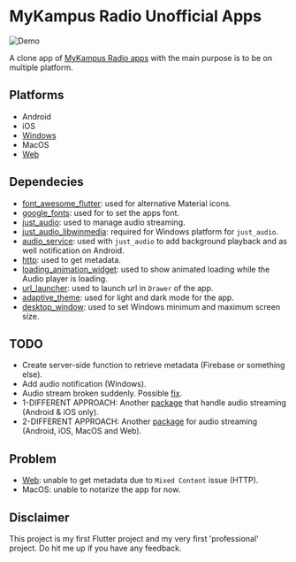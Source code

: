# MyKampus Radio Unofficial Apps

![Demo](https://github.com/saifymatteo/mkr_flutter/blob/master/images/github/MKR_Unofficial_App_Demo.gif)

A clone app of [MyKampus Radio apps](https://play.google.com/store/apps/details?id=info.mykampusradio.station) with the main purpose is to be on multiple platform.

## Platforms

- Android
- iOS
- [Windows](https://github.com/saifymatteo/mkr_flutter/releases)
- MacOS
- [Web](https://mkrunofficial.netlify.app/)

## Dependecies

- [font_awesome_flutter](https://pub.dev/packages/font_awesome_flutter): used for alternative Material icons.
- [google_fonts](https://pub.dev/packages/google_fonts): used for to set the apps font.
- [just_audio](https://pub.dev/packages/just_audio): used to manage audio streaming.
- [just_audio_libwinmedia](https://pub.dev/packages/just_audio_libwinmedia): required for Windows platform for ```just_audio```.
- [audio_service](https://pub.dev/packages/audio_service): used with ```just_audio``` to add background playback and as well notification on Android.
- [http](https://pub.dev/packages/http): used to get metadata.
- [loading_animation_widget](https://pub.dev/packages/loading_animation_widget): used to show animated loading while the Audio player is loading.
- [url_launcher](https://pub.dev/packages/url_launcher): used to launch url in ```Drawer``` of the app.
- [adaptive_theme](https://pub.dev/packages/adaptive_theme): used for light and dark mode for the app.
- [desktop_window](https://pub.dev/packages/desktop_window): used to set Windows minimum and maximum screen size.

## TODO

- Create server-side function to retrieve metadata (Firebase or something else).
- Add audio notification (Windows).
- Audio stream broken suddenly. Possible [fix](https://github.com/ryanheise/just_audio/issues/4#issuecomment-643762611).
- 1-DIFFERENT APPROACH: Another [package](https://pub.dev/packages/flutter_radio_player) that handle audio streaming (Android & iOS only).
- 2-DIFFERENT APPROACH: Another [package](https://pub.dev/packages/assets_audio_player) for audio streaming (Android, iOS, MacOS and Web).

## Problem

- [Web](https://github.com/saifymatteo/mkr_flutter/blob/master/images/github/Mixed%20Content%20error.png): unable to get metadata due to ```Mixed Content``` issue (HTTP).
- MacOS: unable to notarize the app for now.

## Disclaimer

This project is my first Flutter project and my very first 'professional' project. Do hit me up if you have any feedback.
